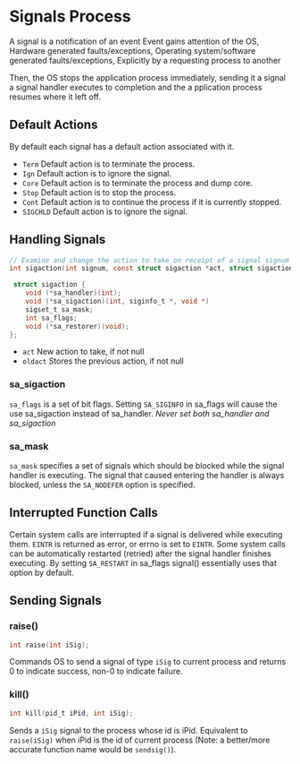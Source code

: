 # Signals Process

A signal is a notification of an event Event gains attention of the OS, Hardware generated faults/exceptions, Operating system/software generated faults/exceptions, Explicitly by a requesting process to another

Then, the OS stops the application process immediately, sending it a signal a signal handler executes to completion and the a pplication process resumes where it left off.

## Default Actions

By default each signal has a default action associated with it.

- `Term` Default action is to terminate the process.
- `Ign` Default action is to ignore the signal.
- `Core` Default action is to terminate the process and  dump  core.
- `Stop` Default action is to stop the process.
- `Cont` Default  action  is  to  continue the process if it is currently stopped.
- `SIGCHLD` Default action is to ignore the signal.

## Handling Signals

```C
// Examine and change the action to take on receipt of a signal signum
int sigaction(int signum, const struct sigaction *act, struct sigaction *oldact);

 struct sigaction {
    void (*sa_handler)(int);
    void (*sa_sigaction)(int, siginfo_t *, void *)
    sigset_t sa_mask;
    int sa_flags;
    void (*sa_restorer)(void); 
};
```

- `act` New action to take, if not null 
- `oldact` Stores the previous action, if not null

### sa_sigaction

`sa_flags` is a set of bit flags. Setting `SA_SIGINFO` in sa_flags will cause the use sa_sigaction instead of sa_handler. *Never set both sa_handler and sa_sigaction*

### sa_mask

`sa_mask` specifies a set of signals which should be blocked while the signal handler is executing. The signal that caused entering the handler is always blocked, unless the `SA_NODEFER` option is specified.

## Interrupted Function Calls

Certain system calls are interrupted if a signal is delivered while executing them. `EINTR` is returned as error, or errno is set to `EINTR`. Some system calls can be automatically restarted (retried) after the signal handler finishes executing. By setting `SA_RESTART` in sa_flags signal() essentially uses that option by default.

## Sending Signals

### raise()

```C
int raise(int iSig);
```
Commands OS to send a signal of type `iSig` to current process and returns 0 to indicate success, non-0 to indicate failure.

### kill()

```C
int kill(pid_t iPid, int iSig);
```

Sends a `iSig` signal to the process whose id is iPid. Equivalent to `raise(iSig)` when iPid is the id of current process (Note: a better/more accurate function name would be `sendsig()`).
